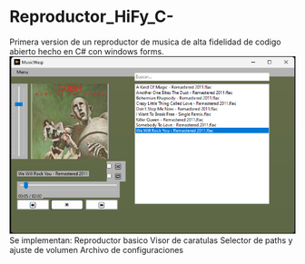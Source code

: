 # Reproductor_HiFy_C-
Primera version de un reproductor de musica de alta fidelidad de codigo abierto hecho en C# con windows forms.
![C# Music Player](https://github.com/Gonz007/Assets/blob/main/C%23_music_player.png)
Se implementan:
Reproductor basico
Visor de caratulas
Selector de paths y ajuste de volumen
Archivo de configuraciones
